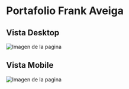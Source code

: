# Portafolio Frank Aveiga


## Vista Desktop 
![Imagen de la pagina](https://i.ibb.co/V3cC24q/Captura-de-pantalla-2022-11-11-a-las-17-12-49.png)

## Vista Mobile
![Imagen de la pagina](https://i.ibb.co/r4jpHrx/Captura-de-pantalla-2022-11-11-a-las-17-19-27.png)
